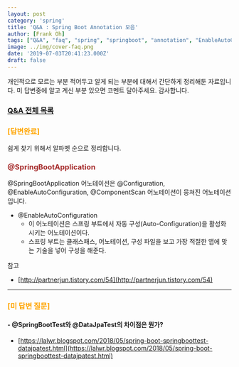 ```yaml
---
layout: post
category: 'spring'
title: 'Q&A : Spring Boot Annotation 모음'
author: [Frank Oh]
tags: ["Q&A", "faq", "spring", "springboot", "annotation", "EnableAutoConfiguration"]
image: ../img/cover-faq.png
date: '2019-07-03T20:41:23.000Z'
draft: false
---
```


개인적으로 모르는 부분 적어두고 알게 되는 부분에 대해서 간단하게 정리해둔 자료입니다.
미 답변중에 알고 계신 부분 있으면 코멘트 달아주세요. 감사합니다.

### [Q&A 전체 목록](https://blog.advenoh.pe.kr/java/QA-%EA%B0%9C%EB%B0%9C%EA%B4%80%EB%A0%A8-%EC%A7%88%EB%AC%B8-%EB%AA%A8%EC%9D%8C/)

### <span style="color:orange">[답변완료]</span>

쉽게 찾기 위해서 알파벳 순으로 정리합니다.

### <span style="color:brown">@SpringBootApplication</span>

@SpringBootApplication 어노테이션은 @Configuration, @EnableAutoConfiguration, @ComponentScan 어노테이션이 뭉쳐진 어노테이션입니다.

* @EnableAutoConfiguration
	* 이 어노테이션은 스프링 부트에서 자동 구성(Auto-Configuration)을 활성화 시키는 어노테이션이다.
	* 스프링 부트는 클래스패스, 어노테이션, 구성 파일을 보고 가장 적절한 앱에 맞는 기술을 넣어 구성을 해준다.

참고
* [http://partnerjun.tistory.com/54](http://partnerjun.tistory.com/54)

- - - -

### <span style="color:orange">[미 답변 질문]</span>

#### - @SpringBootTest와 @DataJpaTest의 차이점은 뭔가?
* [https://lalwr.blogspot.com/2018/05/spring-boot-springboottest-datajpatest.html](https://lalwr.blogspot.com/2018/05/spring-boot-springboottest-datajpatest.html)

